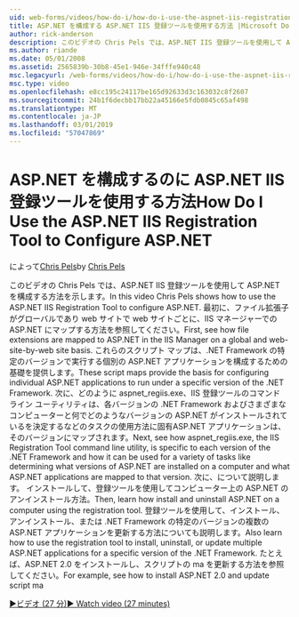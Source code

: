 ```yaml
---
uid: web-forms/videos/how-do-i/how-do-i-use-the-aspnet-iis-registration-tool-to-configure-aspnet
title: ASP.NET を構成する ASP.NET IIS 登録ツールを使用する方法 |Microsoft Docs
author: rick-anderson
description: このビデオの Chris Pels では、ASP.NET IIS 登録ツールを使用して ASP.NET を構成する方法を示します。 最初に、ファイルの拡張機能を asp.net にマップする方法を参照してください、.
ms.author: riande
ms.date: 05/01/2008
ms.assetid: 2565839b-30b8-45e1-946e-34fffe940c48
msc.legacyurl: /web-forms/videos/how-do-i/how-do-i-use-the-aspnet-iis-registration-tool-to-configure-aspnet
msc.type: video
ms.openlocfilehash: e8cc195c24117be165d92633d3c163032c8f2607
ms.sourcegitcommit: 24b1f6decbb17bb22a45166e5fdb0845c65af498
ms.translationtype: MT
ms.contentlocale: ja-JP
ms.lasthandoff: 03/01/2019
ms.locfileid: "57047869"
---
```

<a name="how-do-i-use-the-aspnet-iis-registration-tool-to-configure-aspnet"></a><span data-ttu-id="a8507-104">ASP.NET を構成するのに ASP.NET IIS 登録ツールを使用する方法</span><span class="sxs-lookup"><span data-stu-id="a8507-104">How Do I Use the ASP.NET IIS Registration Tool to Configure ASP.NET</span></span>
====================
<span data-ttu-id="a8507-105">によって[Chris Pels](https://twitter.com/chrispels)</span><span class="sxs-lookup"><span data-stu-id="a8507-105">by [Chris Pels](https://twitter.com/chrispels)</span></span>

<span data-ttu-id="a8507-106">このビデオの Chris Pels では、ASP.NET IIS 登録ツールを使用して ASP.NET を構成する方法を示します。</span><span class="sxs-lookup"><span data-stu-id="a8507-106">In this video Chris Pels shows how to use the ASP.NET IIS Registration Tool to configure ASP.NET.</span></span> <span data-ttu-id="a8507-107">最初に、ファイル拡張子がグローバルであり web サイトで web サイトごとに、IIS マネージャーでの ASP.NET にマップする方法を参照してください。</span><span class="sxs-lookup"><span data-stu-id="a8507-107">First, see how file extensions are mapped to ASP.NET in the IIS Manager on a global and web-site-by-web site basis.</span></span> <span data-ttu-id="a8507-108">これらのスクリプト マップは、.NET Framework の特定のバージョンで実行する個別の ASP.NET アプリケーションを構成するための基礎を提供します。</span><span class="sxs-lookup"><span data-stu-id="a8507-108">These script maps provide the basis for configuring individual ASP.NET applications to run under a specific version of the .NET Framework.</span></span> <span data-ttu-id="a8507-109">次に、どのように aspnet\_regiis.exe、IIS 登録ツールのコマンド ライン ユーティリティは、各バージョンの .NET Framework およびさまざまなコンピューターと何でどのようなバージョンの ASP.NET がインストールされているを決定するなどのタスクの使用方法に固有ASP.NET アプリケーションは、そのバージョンにマップされます。</span><span class="sxs-lookup"><span data-stu-id="a8507-109">Next, see how aspnet\_regiis.exe, the IIS Registration Tool command line utility, is specific to each version of the .NET Framework and how it can be used for a variety of tasks like determining what versions of ASP.NET are installed on a computer and what ASP.NET applications are mapped to that version.</span></span> <span data-ttu-id="a8507-110">次に、について説明します。 インストールして、登録ツールを使用してコンピューター上の ASP.NET のアンインストール方法。</span><span class="sxs-lookup"><span data-stu-id="a8507-110">Then, learn how install and uninstall ASP.NET on a computer using the registration tool.</span></span> <span data-ttu-id="a8507-111">登録ツールを使用して、インストール、アンインストール、または .NET Framework の特定のバージョンの複数の ASP.NET アプリケーションを更新する方法についても説明します。</span><span class="sxs-lookup"><span data-stu-id="a8507-111">Also learn how to use the registration tool to install, uninstall, or update multiple ASP.NET applications for a specific version of the .NET Framework.</span></span> <span data-ttu-id="a8507-112">たとえば、ASP.NET 2.0 をインストールし、スクリプトの ma を更新する方法を参照してください。</span><span class="sxs-lookup"><span data-stu-id="a8507-112">For example, see how to install ASP.NET 2.0 and update script ma</span></span>

[<span data-ttu-id="a8507-113">&#9654;ビデオ (27 分)</span><span class="sxs-lookup"><span data-stu-id="a8507-113">&#9654; Watch video (27 minutes)</span></span>](https://channel9.msdn.com/Blogs/ASP-NET-Site-Videos/how-do-i-use-the-aspnet-iis-registration-tool-to-configure-aspnet)
